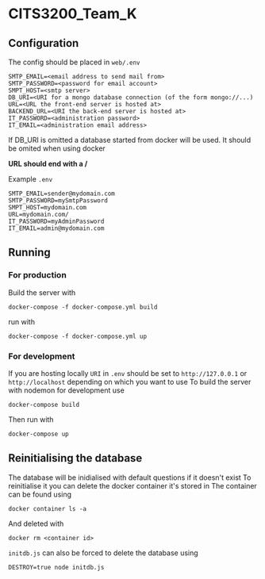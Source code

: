 # CITS3200\_Team\_K

## Configuration
The config should be placed in `web/.env`
```
SMTP_EMAIL=<email address to send mail from>
SMTP_PASSWORD=<password for email account>
SMPT_HOST=<smtp server>
DB_URI=<URI for a mongo database connection (of the form mongo://...)
URL=<URL the front-end server is hosted at>
BACKEND_URL=<URI the back-end server is hosted at>
IT_PASSWORD=<administration password>
IT_EMAIL=<administration email address>
```
If DB\_URI is omitted a database started from docker will be used.
It should be omited when using docker

**URL should end with a /**

Example `.env`
```
SMTP_EMAIL=sender@mydomain.com
SMTP_PASSWORD=mySmtpPassword
SMPT_HOST=mydomain.com
URL=mydomain.com/
IT_PASSWORD=myAdminPassword
IT_EMAIL=admin@mydomain.com
```

## Running

### For production
Build the server with
```
docker-compose -f docker-compose.yml build
```
run with
```
docker-compose -f docker-compose.yml up
```

### For development
If you are hosting locally `URI` in `.env` should be set to `http://127.0.0.1` or `http://localhost` depending on which you want to use
To build the server with nodemon for development use
```
docker-compose build
```
Then run with
```
docker-compose up
```

## Reinitialising the database
The database will be inidialised with default questions if it doesn't exist
To reinitialise it you can delete the docker container it's stored in
The container can be found using
```
docker container ls -a
```
And deleted with
```
docker rm <container id>
```
`initdb.js` can also be forced to delete the database using
```
DESTROY=true node initdb.js
```
